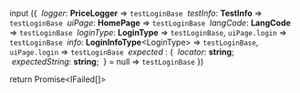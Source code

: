 input
({
	 *logger*: **PriceLogger** ⇒ `testLoginBase`
	 *testInfo*: **TestInfo** ⇒ `testLoginBase`
	 *uiPage*: **HomePage** ⇒ `testLoginBase`
	 *langCode*: **LangCode** ⇒ `testLoginBase`
	 *loginType*: **LoginType** ⇒ `testLoginBase`, `uiPage.login` ⇒ `testLoginBase`
	 *info*: **LoginInfoType**\<LoginType\> ⇒ `testLoginBase`, `uiPage.login` ⇒ `testLoginBase`
	 *expected* : { 
		 *locator*: **string**;
		 *expectedString*: **string**;
	 } = null ⇒ `testLoginBase`
})

return Promise\<IFailed\[\]\>